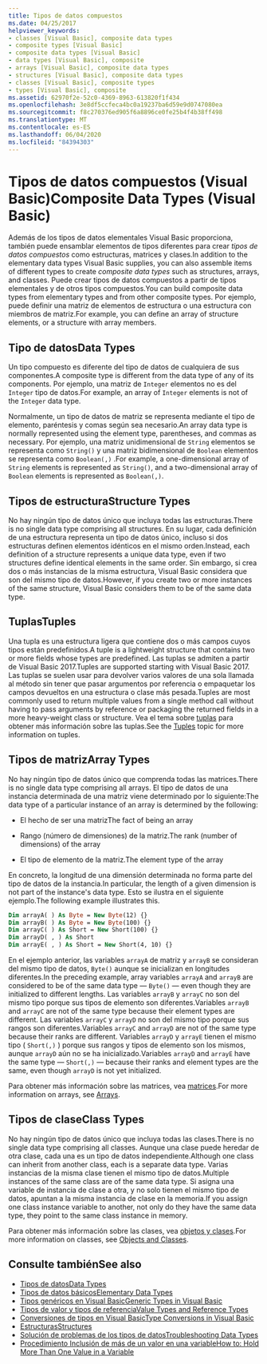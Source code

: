 ```yaml
---
title: Tipos de datos compuestos
ms.date: 04/25/2017
helpviewer_keywords:
- classes [Visual Basic], composite data types
- composite types [Visual Basic]
- composite data types [Visual Basic]
- data types [Visual Basic], composite
- arrays [Visual Basic], composite data types
- structures [Visual Basic], composite data types
- classes [Visual Basic], composite types
- types [Visual Basic], composite
ms.assetid: 62970f2e-52c0-4369-8963-613820f1f434
ms.openlocfilehash: 3e8df5ccfeca4bc0a19237ba6d59e9d0747080ea
ms.sourcegitcommit: f8c270376ed905f6a8896ce0fe25b4f4b38ff498
ms.translationtype: MT
ms.contentlocale: es-ES
ms.lasthandoff: 06/04/2020
ms.locfileid: "84394303"
---
```

# <a name="composite-data-types-visual-basic"></a><span data-ttu-id="06d46-102">Tipos de datos compuestos (Visual Basic)</span><span class="sxs-lookup"><span data-stu-id="06d46-102">Composite Data Types (Visual Basic)</span></span>
<span data-ttu-id="06d46-103">Además de los tipos de datos elementales Visual Basic proporciona, también puede ensamblar elementos de tipos diferentes para crear *tipos de datos compuestos* como estructuras, matrices y clases.</span><span class="sxs-lookup"><span data-stu-id="06d46-103">In addition to the elementary data types Visual Basic supplies, you can also assemble items of different types to create *composite data types* such as structures, arrays, and classes.</span></span> <span data-ttu-id="06d46-104">Puede crear tipos de datos compuestos a partir de tipos elementales y de otros tipos compuestos.</span><span class="sxs-lookup"><span data-stu-id="06d46-104">You can build composite data types from elementary types and from other composite types.</span></span> <span data-ttu-id="06d46-105">Por ejemplo, puede definir una matriz de elementos de estructura o una estructura con miembros de matriz.</span><span class="sxs-lookup"><span data-stu-id="06d46-105">For example, you can define an array of structure elements, or a structure with array members.</span></span>  
  
## <a name="data-types"></a><span data-ttu-id="06d46-106">Tipo de datos</span><span class="sxs-lookup"><span data-stu-id="06d46-106">Data Types</span></span>  
 <span data-ttu-id="06d46-107">Un tipo compuesto es diferente del tipo de datos de cualquiera de sus componentes.</span><span class="sxs-lookup"><span data-stu-id="06d46-107">A composite type is different from the data type of any of its components.</span></span> <span data-ttu-id="06d46-108">Por ejemplo, una matriz de `Integer` elementos no es del `Integer` tipo de datos.</span><span class="sxs-lookup"><span data-stu-id="06d46-108">For example, an array of `Integer` elements is not of the `Integer` data type.</span></span>  
  
 <span data-ttu-id="06d46-109">Normalmente, un tipo de datos de matriz se representa mediante el tipo de elemento, paréntesis y comas según sea necesario.</span><span class="sxs-lookup"><span data-stu-id="06d46-109">An array data type is normally represented using the element type, parentheses, and commas as necessary.</span></span> <span data-ttu-id="06d46-110">Por ejemplo, una matriz unidimensional de `String` elementos se representa como `String()` y una matriz bidimensional de `Boolean` elementos se representa como `Boolean(,)` .</span><span class="sxs-lookup"><span data-stu-id="06d46-110">For example, a one-dimensional array of `String` elements is represented as `String()`, and a two-dimensional array of `Boolean` elements is represented as `Boolean(,)`.</span></span>  
  
## <a name="structure-types"></a><span data-ttu-id="06d46-111">Tipos de estructura</span><span class="sxs-lookup"><span data-stu-id="06d46-111">Structure Types</span></span>  
 <span data-ttu-id="06d46-112">No hay ningún tipo de datos único que incluya todas las estructuras.</span><span class="sxs-lookup"><span data-stu-id="06d46-112">There is no single data type comprising all structures.</span></span> <span data-ttu-id="06d46-113">En su lugar, cada definición de una estructura representa un tipo de datos único, incluso si dos estructuras definen elementos idénticos en el mismo orden.</span><span class="sxs-lookup"><span data-stu-id="06d46-113">Instead, each definition of a structure represents a unique data type, even if two structures define identical elements in the same order.</span></span> <span data-ttu-id="06d46-114">Sin embargo, si crea dos o más instancias de la misma estructura, Visual Basic considera que son del mismo tipo de datos.</span><span class="sxs-lookup"><span data-stu-id="06d46-114">However, if you create two or more instances of the same structure, Visual Basic considers them to be of the same data type.</span></span>  
  
## <a name="tuples"></a><span data-ttu-id="06d46-115">Tuplas</span><span class="sxs-lookup"><span data-stu-id="06d46-115">Tuples</span></span>

<span data-ttu-id="06d46-116">Una tupla es una estructura ligera que contiene dos o más campos cuyos tipos están predefinidos.</span><span class="sxs-lookup"><span data-stu-id="06d46-116">A tuple is a lightweight structure that contains two or more fields whose types are predefined.</span></span> <span data-ttu-id="06d46-117">Las tuplas se admiten a partir de Visual Basic 2017.</span><span class="sxs-lookup"><span data-stu-id="06d46-117">Tuples are supported starting with Visual Basic 2017.</span></span> <span data-ttu-id="06d46-118">Las tuplas se suelen usar para devolver varios valores de una sola llamada al método sin tener que pasar argumentos por referencia o empaquetar los campos devueltos en una estructura o clase más pesada.</span><span class="sxs-lookup"><span data-stu-id="06d46-118">Tuples are most commonly used to return multiple values from a single method call without having to pass arguments by reference or packaging the returned fields in a more heavy-weight class or structure.</span></span> <span data-ttu-id="06d46-119">Vea el tema sobre [tuplas](tuples.md) para obtener más información sobre las tuplas.</span><span class="sxs-lookup"><span data-stu-id="06d46-119">See the [Tuples](tuples.md) topic for more information on tuples.</span></span>

## <a name="array-types"></a><span data-ttu-id="06d46-120">Tipos de matriz</span><span class="sxs-lookup"><span data-stu-id="06d46-120">Array Types</span></span>  
 <span data-ttu-id="06d46-121">No hay ningún tipo de datos único que comprenda todas las matrices.</span><span class="sxs-lookup"><span data-stu-id="06d46-121">There is no single data type comprising all arrays.</span></span> <span data-ttu-id="06d46-122">El tipo de datos de una instancia determinada de una matriz viene determinado por lo siguiente:</span><span class="sxs-lookup"><span data-stu-id="06d46-122">The data type of a particular instance of an array is determined by the following:</span></span>  
  
- <span data-ttu-id="06d46-123">El hecho de ser una matriz</span><span class="sxs-lookup"><span data-stu-id="06d46-123">The fact of being an array</span></span>  
  
- <span data-ttu-id="06d46-124">Rango (número de dimensiones) de la matriz.</span><span class="sxs-lookup"><span data-stu-id="06d46-124">The rank (number of dimensions) of the array</span></span>  
  
- <span data-ttu-id="06d46-125">El tipo de elemento de la matriz.</span><span class="sxs-lookup"><span data-stu-id="06d46-125">The element type of the array</span></span>  
  
 <span data-ttu-id="06d46-126">En concreto, la longitud de una dimensión determinada no forma parte del tipo de datos de la instancia.</span><span class="sxs-lookup"><span data-stu-id="06d46-126">In particular, the length of a given dimension is not part of the instance's data type.</span></span> <span data-ttu-id="06d46-127">Esto se ilustra en el siguiente ejemplo.</span><span class="sxs-lookup"><span data-stu-id="06d46-127">The following example illustrates this.</span></span>  
  
```vb  
Dim arrayA( ) As Byte = New Byte(12) {}  
Dim arrayB( ) As Byte = New Byte(100) {}  
Dim arrayC( ) As Short = New Short(100) {}  
Dim arrayD( , ) As Short  
Dim arrayE( , ) As Short = New Short(4, 10) {}  
```  
  
 <span data-ttu-id="06d46-128">En el ejemplo anterior, las variables `arrayA` de matriz y `arrayB` se consideran del mismo tipo de datos, `Byte()` aunque se inicializan en longitudes diferentes.</span><span class="sxs-lookup"><span data-stu-id="06d46-128">In the preceding example, array variables `arrayA` and `arrayB` are considered to be of the same data type — `Byte()` — even though they are initialized to different lengths.</span></span> <span data-ttu-id="06d46-129">Las variables `arrayB` y `arrayC` no son del mismo tipo porque sus tipos de elemento son diferentes.</span><span class="sxs-lookup"><span data-stu-id="06d46-129">Variables `arrayB` and `arrayC` are not of the same type because their element types are different.</span></span> <span data-ttu-id="06d46-130">Las variables `arrayC` y `arrayD` no son del mismo tipo porque sus rangos son diferentes.</span><span class="sxs-lookup"><span data-stu-id="06d46-130">Variables `arrayC` and `arrayD` are not of the same type because their ranks are different.</span></span> <span data-ttu-id="06d46-131">Variables `arrayD` y `arrayE` tienen el mismo tipo ( `Short(,)` ) porque sus rangos y tipos de elemento son los mismos, aunque `arrayD` aún no se ha inicializado.</span><span class="sxs-lookup"><span data-stu-id="06d46-131">Variables `arrayD` and `arrayE` have the same type — `Short(,)` — because their ranks and element types are the same, even though `arrayD` is not yet initialized.</span></span>  
  
 <span data-ttu-id="06d46-132">Para obtener más información sobre las matrices, vea [matrices](../arrays/index.md).</span><span class="sxs-lookup"><span data-stu-id="06d46-132">For more information on arrays, see [Arrays](../arrays/index.md).</span></span>  
  
## <a name="class-types"></a><span data-ttu-id="06d46-133">Tipos de clase</span><span class="sxs-lookup"><span data-stu-id="06d46-133">Class Types</span></span>  
 <span data-ttu-id="06d46-134">No hay ningún tipo de datos único que incluya todas las clases.</span><span class="sxs-lookup"><span data-stu-id="06d46-134">There is no single data type comprising all classes.</span></span> <span data-ttu-id="06d46-135">Aunque una clase puede heredar de otra clase, cada una es un tipo de datos independiente.</span><span class="sxs-lookup"><span data-stu-id="06d46-135">Although one class can inherit from another class, each is a separate data type.</span></span> <span data-ttu-id="06d46-136">Varias instancias de la misma clase tienen el mismo tipo de datos.</span><span class="sxs-lookup"><span data-stu-id="06d46-136">Multiple instances of the same class are of the same data type.</span></span> <span data-ttu-id="06d46-137">Si asigna una variable de instancia de clase a otra, y no solo tienen el mismo tipo de datos, apuntan a la misma instancia de clase en la memoria.</span><span class="sxs-lookup"><span data-stu-id="06d46-137">If you assign one class instance variable to another, not only do they have the same data type, they point to the same class instance in memory.</span></span>  
  
 <span data-ttu-id="06d46-138">Para obtener más información sobre las clases, vea [objetos y clases](../objects-and-classes/index.md).</span><span class="sxs-lookup"><span data-stu-id="06d46-138">For more information on classes, see [Objects and Classes](../objects-and-classes/index.md).</span></span>  
  
## <a name="see-also"></a><span data-ttu-id="06d46-139">Consulte también</span><span class="sxs-lookup"><span data-stu-id="06d46-139">See also</span></span>

- [<span data-ttu-id="06d46-140">Tipos de datos</span><span class="sxs-lookup"><span data-stu-id="06d46-140">Data Types</span></span>](index.md)
- [<span data-ttu-id="06d46-141">Tipos de datos básicos</span><span class="sxs-lookup"><span data-stu-id="06d46-141">Elementary Data Types</span></span>](elementary-data-types.md)
- [<span data-ttu-id="06d46-142">Tipos genéricos en Visual Basic</span><span class="sxs-lookup"><span data-stu-id="06d46-142">Generic Types in Visual Basic</span></span>](generic-types.md)
- [<span data-ttu-id="06d46-143">Tipos de valor y tipos de referencia</span><span class="sxs-lookup"><span data-stu-id="06d46-143">Value Types and Reference Types</span></span>](value-types-and-reference-types.md)
- [<span data-ttu-id="06d46-144">Conversiones de tipos en Visual Basic</span><span class="sxs-lookup"><span data-stu-id="06d46-144">Type Conversions in Visual Basic</span></span>](type-conversions.md)
- [<span data-ttu-id="06d46-145">Estructuras</span><span class="sxs-lookup"><span data-stu-id="06d46-145">Structures</span></span>](structures.md)
- [<span data-ttu-id="06d46-146">Solución de problemas de los tipos de datos</span><span class="sxs-lookup"><span data-stu-id="06d46-146">Troubleshooting Data Types</span></span>](troubleshooting-data-types.md)
- [<span data-ttu-id="06d46-147">Procedimiento Inclusión de más de un valor en una variable</span><span class="sxs-lookup"><span data-stu-id="06d46-147">How to: Hold More Than One Value in a Variable</span></span>](how-to-hold-more-than-one-value-in-a-variable.md)
